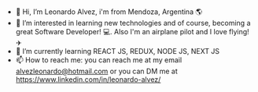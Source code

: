 - 👋 Hi, I’m Leonardo Alvez, i'm from Mendoza, Argentina 🌎
- 👀 I’m interested in learning new technologies and of course, becoming a great Software Developer! 💻. Also I'm an airplane pilot and I love flying! ✈
- 🌱 I’m currently learning REACT JS, REDUX, NODE JS, NEXT JS
- 📫 How to reach me: you can reach me at my email alvezleonardo@hotmail.com or you can DM me at https://www.linkedin.com/in/leonardo-alvez/

<!---
leo9514/leo9514 is a ✨ special ✨ repository because its `README.md` (this file) appears on your GitHub profile.
You can click the Preview link to take a look at your changes.
--->

